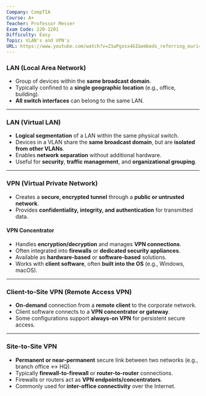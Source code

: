 ```yaml
---
Company: CompTIA
Course: A+
Teacher: Professor Messer
Exam Code: 220-1201
Difficulty: Easy
Topic: VLAN's and VPN's
URL: https://www.youtube.com/watch?v=Z1wPgxsx4GI&embeds_referring_euri=https%3A%2F%2Fwww.professormesser.com%2F&source_ve_path=MjM4NTE
---
```

### LAN (Local Area Network)

- Group of devices within the **same broadcast domain**.
- Typically confined to a **single geographic location** (e.g., office, building).
- **All switch interfaces** can belong to the same LAN.
    

---

### LAN (Virtual LAN)

- **Logical segmentation** of a LAN within the same physical switch.
- Devices in a VLAN share the **same broadcast domain**, but are **isolated from other VLANs**.
- Enables **network separation** without additional hardware.
- Useful for **security**, **traffic management**, and **organizational grouping**.
    

---

### VPN (Virtual Private Network)

- Creates a **secure, encrypted tunnel** through a **public or untrusted network**.
- Provides **confidentiality, integrity, and authentication** for transmitted data.
    

#### VPN Concentrator

- Handles **encryption/decryption** and manages **VPN connections**.
- Often integrated into **firewalls** or **dedicated security appliances**.
- Available as **hardware-based** or **software-based** solutions.
- Works with **client software**, often **built into the OS** (e.g., Windows, macOS).
    

---

### Client-to-Site VPN (Remote Access VPN)

- **On-demand** connection from a **remote client** to the corporate network.
- Client software connects to a **VPN concentrator or gateway**.
- Some configurations support **always-on VPN** for persistent secure access.
    

---

### Site-to-Site VPN

- **Permanent or near-permanent** secure link between two networks (e.g., branch office ↔ HQ).
- Typically **firewall-to-firewall** or **router-to-router** connections.
- Firewalls or routers act as **VPN endpoints/concentrators**.
- Commonly used for **inter-office connectivity** over the Internet.

